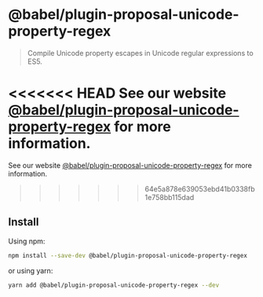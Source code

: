 # @babel/plugin-proposal-unicode-property-regex

> Compile Unicode property escapes in Unicode regular expressions to ES5.

<<<<<<< HEAD
See our website [@babel/plugin-proposal-unicode-property-regex](https://babeljs.io/docs/en/next/babel-plugin-proposal-unicode-property-regex.html) for more information.
=======
See our website [@babel/plugin-proposal-unicode-property-regex](https://babeljs.io/docs/en/babel-plugin-proposal-unicode-property-regex) for more information.
>>>>>>> 64e5a878e639053ebd41b0338fb1e758bb115dad

## Install

Using npm:

```sh
npm install --save-dev @babel/plugin-proposal-unicode-property-regex
```

or using yarn:

```sh
yarn add @babel/plugin-proposal-unicode-property-regex --dev
```
